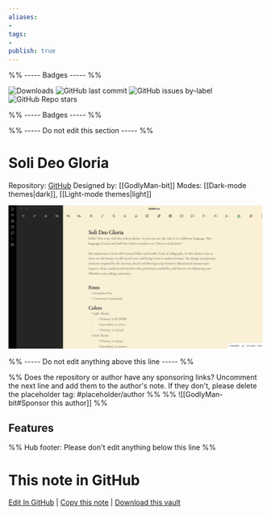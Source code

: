 ```yaml
---
aliases:
- 
tags: 
- 
publish: true
---
```


%% ----- Badges ----- %%

![Downloads](https://img.shields.io/badge/downloads-332-573E7A?style=for-the-badge&logo=)
![GitHub last commit](https://img.shields.io/github/last-commit/GodlyMan-bit/SoliDeoGloria?color=573E7A&label=last%20update&logo=github&style=for-the-badge)
![GitHub issues by-label](https://img.shields.io/github/issues/GodlyMan-bit/SoliDeoGloria/help%20wanted?color=573E7A&logo=github&style=for-the-badge) 
![GitHub Repo stars](https://img.shields.io/github/stars/GodlyMan-bit/SoliDeoGloria?color=573E7A&logo=github&style=for-the-badge)

%% ----- Badges ----- %%

%% ----- Do not edit this section ----- %%

# Soli Deo Gloria

Repository: [GitHub](https://github.com/GodlyMan-bit/SoliDeoGloria)
Designed by: [[GodlyMan-bit]]
Modes: [[Dark-mode themes|dark]], [[Light-mode themes|light]]



![screenshot](https://github.com/GodlyMan-bit/SoliDeoGloria/raw/HEAD/screenshot.png)

%% ----- Do not edit anything above this line ----- %% 

%% Does the repository or author have any sponsoring links? Uncomment the next line and add them to the author's note. If they don't, please delete the placeholder tag: #placeholder/author %%
%% ![[GodlyMan-bit#Sponsor this author]] %%


## Features



%% Hub footer: Please don't edit anything below this line %%

# This note in GitHub

<span class="git-footer">[Edit In GitHub](https://github.dev/obsidian-community/obsidian-hub/blob/main/02%20-%20Community%20Expansions/02.05%20All%20Community%20Expansions/Themes/Soli%20Deo%20Gloria.md "git-hub-edit-note") | [Copy this note](https://raw.githubusercontent.com/obsidian-community/obsidian-hub/main/02%20-%20Community%20Expansions/02.05%20All%20Community%20Expansions/Themes/Soli%20Deo%20Gloria.md "git-hub-copy-note") | [Download this vault](https://github.com/obsidian-community/obsidian-hub/archive/refs/heads/main.zip "git-hub-download-vault") </span>
